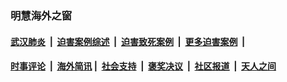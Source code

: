 
### 明慧海外之窗

####  [武汉肺炎](indexes/365.md?t=04170201) &nbsp;|&nbsp;  [迫害案例综述](indexes/328.md?t=04170201) &nbsp;|&nbsp; [迫害致死案例](indexes/277.md?t=04170201)  &nbsp;|&nbsp; [更多迫害案例](indexes/81.md?t=04170201)  &nbsp;|&nbsp; 
####  [时事评论](indexes/19.md?t=04170201) &nbsp;|&nbsp; [海外简讯](indexes/245.md?t=04170201)&nbsp;|&nbsp;  [社会支持](indexes/140.md?t=04170201) &nbsp;|&nbsp; [褒奖决议](indexes/282.md?t=04170201) &nbsp;|&nbsp; [社区报道](indexes/91.md?t=04170201)  &nbsp;|&nbsp; [天人之间](indexes/78.md?t=04170201) 

